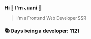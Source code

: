 ### Hi 👋 I&#39;m Juani 🦁

> I&#39;m a Frontend Web Developer SSR

### 📚 Days being a developer: 1121
